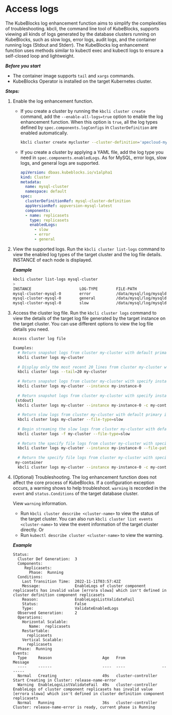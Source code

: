 # Access logs
The KubeBlocks log enhancement function aims to simplify the complexities of troubleshooting. kbcli, the command line tool of KubeBlocks, supports viewing all kinds of logs generated by the database clusters running on KubeBlocks, such as slow logs, error logs, audit logs, and the container running logs (Stdout and Stderr).
The KubeBlocks log enhancement function uses methods similar to kubectl exec and kubectl logs to ensure a self-closed loop and lightweight.

***Before you start***

- The container image supports `tail` and `xargs` commands.
- KubeBlocks Operator is installed on the target Kubernetes cluster.

***Steps:***

1. Enable the log enhancement function.
   - If you create a cluster by running the `kbcli cluster create` command, add the `--enable-all-logs=true` option to enable the log enhancement function. When this option is `true`, all the log types defined by `spec.components.logConfigs` in `ClusterDefinition` are enabled automatically.

     ```bash
     kbcli cluster create mycluster --cluster-definition='apecloud-mysql' --enable-all-logs=true 
     ```
   - If you create a cluster by applying a YAML file, add the log type you need in `spec.components.enabledLogs`. As for MySQL, error logs, slow logs, and general logs are supported.
     ```YAML
     apiVersion: dbaas.kubeblocks.io/v1alpha1
     kind: Cluster
     metadata:
       name: mysql-cluster
       namespace: default
     spec:
       clusterDefinitionRef: mysql-cluster-definition
       appVersionRef: appversion-mysql-latest
       components:
       - name: replicasets
         type: replicasets
         enabledLogs:
           - slow 
           - error
           - general
     ```
   
2. View the supported logs.
   Run the `kbcli cluster list-logs` command to view the enabled log types of the target cluster and the log file details. INSTANCE of each node is displayed.
   
   ***Example***

   ```bash
   kbcli cluster list-logs mysql-cluster
   >
   INSTANCE                     LOG-TYPE        FILE-PATH                                   SIZE        LAST-WRITTEN                          COMPONENT
   mysql-cluster-mysql-0        error           /data/mysql/log/mysqld-error.log            6.4K        Feb 06, 2023 09:13 (UTC+00:00)        mysql
   mysql-cluster-mysql-0        general         /data/mysql/log/mysqld.log                  5.9M        Feb 06, 2023 09:13 (UTC+00:00)        mysql
   mysql-cluster-mysql-0        slow            /data/mysql/log/mysqld-slowquery.log        794         Feb 06, 2023 09:13 (UTC+00:00)        mysql       
   ```

3. Access the cluster log file.
   Run the `kbcli cluster logs` command to view the details of the target log file generated by the target instance on the target cluster. You can use different options to view the log file details you need.
   
   ```bash
   Access cluster log file
   
   Examples:
     # Return snapshot logs from cluster my-cluster with default primary instance (stdout)
     kbcli cluster logs my-cluster
  
     # Display only the most recent 20 lines from cluster my-cluster with default primary instance (stdout)
     kbcli cluster logs --tail=20 my-cluster
  
     # Return snapshot logs from cluster my-cluster with specify instance my-instance-0 (stdout)
     kbcli cluster logs my-cluster --instance my-instance-0
  
     # Return snapshot logs from cluster my-cluster with specify instance my-instance-0 and specify container my-container
    (stdout)
     kbcli cluster logs my-cluster --instance my-instance-0 -c my-container
  
     # Return slow logs from cluster my-cluster with default primary instance
     kbcli cluster logs my-cluster --file-type=slow
  
     # Begin streaming the slow logs from cluster my-cluster with default primary instance
     kbcli cluster logs -f my-cluster --file-type=slow
  
     # Return the specify file logs from cluster my-cluster with specify instance my-instance-0
     kbcli cluster logs my-cluster --instance my-instance-0 --file-path=/var/log/yum.log
  
     # Return the specify file logs from cluster my-cluster with specify instance my-instance-0 and specify container
    my-container
     kbcli cluster logs my-cluster --instance my-instance-0 -c my-container --file-path=/var/log/yum.log
     ```

4. (Optional) Troubleshooting.
     The log enhancement function does not affect the core process of KubeBlocks. If a configuration exception occurs, a warning shows to help troubleshoot.
     `warning` is recorded in the `event` and `status.Conditions` of the target database cluster. 

     View `warning` information.
     - Run `kbcli cluster describe <cluster-name>` to view the status of the target cluster. You can also run `kbcli cluster list events <cluster-name>` to view the event information of the target cluster directly.
    Or
     - Run `kubectl describe cluster <cluster-name>` to view the warning.
  
     ***Example***
     
     ```
     Status:
       Cluster Def Generation:  3
       Components:
          Replicasets:
            Phase:  Running
       Conditions:
         Last Transition Time:  2022-11-11T03:57:42Z
         Message:               EnableLogs of cluster component replicasets has invalid value [errora slowa] which isn't defined in cluster definition component replicasets
         Reason:                EnableLogsListValidateFail
         Status:                False
         Type:                  ValidateEnabledLogs
       Observed Generation:     2
       Operations:
         Horizontal Scalable:
            Name:  replicasets
         Restartable:
           replicasets
         Vertical Scalable:
           replicasets
       Phase:  Running
     Events:
       Type     Reason                      Age   From                Message
       ----     ------                      ----  ----                -------
       Normal   Creating                    49s   cluster-controller  Start Creating in Cluster: release-name-error
       Warning  EnableLogsListValidateFail  49s   cluster-controller  EnableLogs of cluster component replicasets has invalid value [errora slowa] which isn't defined in cluster definition component replicasets
       Normal   Running                     36s   cluster-controller  Cluster: release-name-error is ready, current phase is Running
     ```